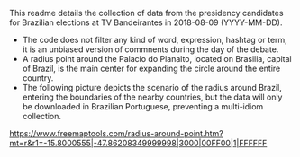 This readme details the collection of data from the presidency candidates for Brazilian elections at TV Bandeirantes in 2018-08-09 (YYYY-MM-DD).

* The code does not filter any kind of word, expression, hashtag or term, it is an unbiased version of commnents during the day of the debate.
* A radius point around the Palacio do Planalto, located on Brasilia, capital of Brazil, is the main center for expanding the circle around the entire country.
* The following picture depicts the scenario of the radius around Brazil, entering the boundaries of the nearby countries, but the data will only be downloaded in Brazilian Portuguese, preventing a multi-idiom collection.

https://www.freemaptools.com/radius-around-point.htm?mt=r&r1=-15.8000555|-47.86208349999998|3000|00FF00|1|FFFFFF
